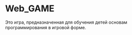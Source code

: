 Web_GAME
========

Это игра, предназначенная для обучения детей основам программирования в игровой форме.
